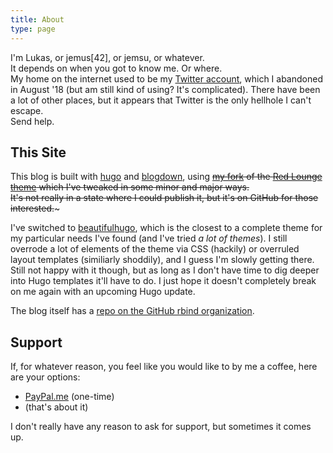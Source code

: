 ```yaml
---
title: About
type: page
---
```


I'm Lukas, or jemus[42], or jemsu, or whatever.  
It depends on when you got to know me. Or where.  
My home on the internet used to be my [Twitter account](https://twitter.com/jemus42), which I abandoned in August '18 (but am still kind of using? It's complicated). There have been a lot of other places, but it appears that Twitter is the only hellhole I can't escape.  
Send help.

## This Site

This blog is built with [hugo](https://gohugo.io) and [blogdown](https://github.com/rstudio/blogdown), using ~~[my fork](https://github.com/jemus42/hugo-redlounge-jemsu) of the [Red Lounge theme](https://themes.gohugo.io/redlounge/) which I've tweaked in some minor and major ways.  
It's not really in a state where I could publish it, but it's on GitHub for those interested.~~~

I've switched to [beautifulhugo](https://github.com/halogenica/beautifulhugo), which is the closest to a complete theme for my particular needs I've found (and I've tried *a lot of themes*). I still overrode a lot of elements of the theme via CSS (hackily) or overruled layout templates (similiarly shoddily), and I guess I'm slowly getting there. Still not happy with it though, but as long as I don't have time to dig deeper into Hugo templates it'll have to do. I just hope it doesn't completely break on me again with an upcoming Hugo update.

The blog itself has a [repo on the GitHub rbind organization](https://github.com/rbind/blog.jemu.name).

<!---
## Other Places

* <i class='fa fa-tv'></i> [trakt.tv](https://trakt.tv/users/jemus42)
* <i class='fa fa-university'></i> [ResearchGate](https://www.researchgate.net/profile/Lukas_Burk)

-->

## Support

If, for whatever reason, you feel like you would like to by me a coffee, here are your options:

- [PayPal.me](https://www.paypal.me/jemus42) (one-time)
- (that's about it)

I don't really have any reason to ask for support, but sometimes it comes up.
